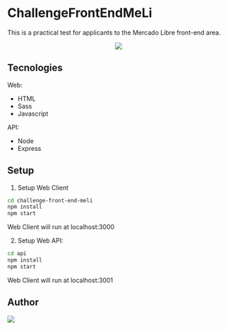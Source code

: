 # ChallengeFrontEndMeLi

This is a practical test for applicants to the Mercado Libre front-end area.

<div align="center"><img src=https://logodownload.org/wp-content/uploads/2018/10/mercado-libre-logo.png" align="center"/></div>

## Tecnologies

Web:

- HTML
- Sass
- Javascript

API:
 - Node
 - Express

## Setup

1. Setup Web Client
 
```bash
cd challenge-front-end-meli
npm install
npm start
```

Web Client will run at localhost:3000

2. Setup Web API:

```bash
cd api
npm install
npm start
```
Web Client will run at localhost:3001

## Author
<a href="https://www.linkedin.com/in/lautaronudel/" target="_blank">
    <img src="https://media-exp1.licdn.com/dms/image/C4D03AQHY3WshFFYQuA/profile-displayphoto-shrink_200_200/0/1572288910025?e=1655337600&v=beta&t=gz0-x0cfPgkjzAbFlwAL0wfZOY6g4J4K8whqJpLxIxM">
</a>
